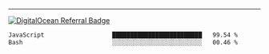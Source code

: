 ---
[![DigitalOcean Referral Badge](https://web-platforms.sfo2.digitaloceanspaces.com/WWW/Badge%203.svg)](https://www.digitalocean.com/?refcode=37fa54d82492&utm_campaign=Referral_Invite&utm_medium=Referral_Program&utm_source=badge)

<!--START_SECTION:waka-->

```txt
JavaScript                   █████████████████████████   99.54 %
Bash                         ░░░░░░░░░░░░░░░░░░░░░░░░░   00.46 %
```

<!--END_SECTION:waka-->


[linkedin]: https://www.linkedin.com/in/mohamed-elh/

